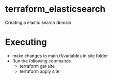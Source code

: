 # terraform_elasticsearch
Creating a elastic search domain

# Executing
* make changes to main.tf/variables in site folder
* Run the following commands 
  * terraform get site 
  * terraform apply site
